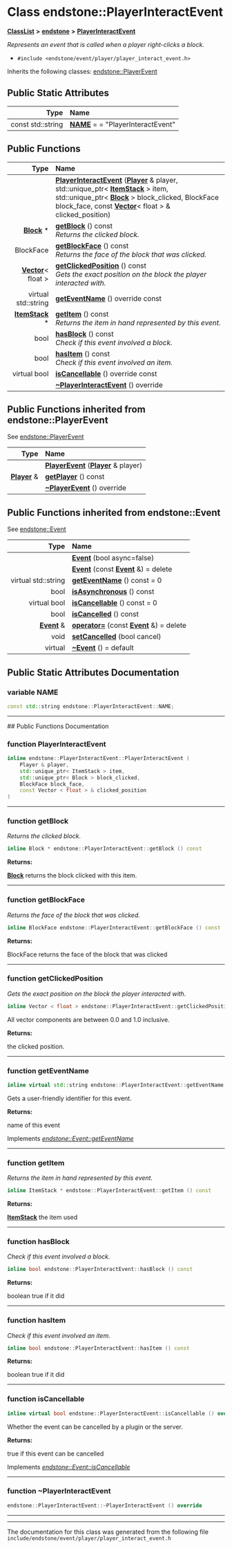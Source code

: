 

# Class endstone::PlayerInteractEvent



[**ClassList**](annotated.md) **>** [**endstone**](namespaceendstone.md) **>** [**PlayerInteractEvent**](classendstone_1_1PlayerInteractEvent.md)



_Represents an event that is called when a player right-clicks a block._ 

* `#include <endstone/event/player/player_interact_event.h>`



Inherits the following classes: [endstone::PlayerEvent](classendstone_1_1PlayerEvent.md)
































## Public Static Attributes

| Type | Name |
| ---: | :--- |
|  const std::string | [**NAME**](#variable-name)   = = "PlayerInteractEvent"<br> |










































## Public Functions

| Type | Name |
| ---: | :--- |
|   | [**PlayerInteractEvent**](#function-playerinteractevent) ([**Player**](classendstone_1_1Player.md) & player, std::unique\_ptr&lt; [**ItemStack**](classendstone_1_1ItemStack.md) &gt; item, std::unique\_ptr&lt; [**Block**](classendstone_1_1Block.md) &gt; block\_clicked, BlockFace block\_face, const [**Vector**](classendstone_1_1Vector.md)&lt; float &gt; & clicked\_position) <br> |
|  [**Block**](classendstone_1_1Block.md) \* | [**getBlock**](#function-getblock) () const<br>_Returns the clicked block._  |
|  BlockFace | [**getBlockFace**](#function-getblockface) () const<br>_Returns the face of the block that was clicked._  |
|  [**Vector**](classendstone_1_1Vector.md)&lt; float &gt; | [**getClickedPosition**](#function-getclickedposition) () const<br>_Gets the exact position on the block the player interacted with._  |
| virtual std::string | [**getEventName**](#function-geteventname) () override const<br> |
|  [**ItemStack**](classendstone_1_1ItemStack.md) \* | [**getItem**](#function-getitem) () const<br>_Returns the item in hand represented by this event._  |
|  bool | [**hasBlock**](#function-hasblock) () const<br>_Check if this event involved a block._  |
|  bool | [**hasItem**](#function-hasitem) () const<br>_Check if this event involved an item._  |
| virtual bool | [**isCancellable**](#function-iscancellable) () override const<br> |
|   | [**~PlayerInteractEvent**](#function-playerinteractevent) () override<br> |


## Public Functions inherited from endstone::PlayerEvent

See [endstone::PlayerEvent](classendstone_1_1PlayerEvent.md)

| Type | Name |
| ---: | :--- |
|   | [**PlayerEvent**](classendstone_1_1PlayerEvent.md#function-playerevent) ([**Player**](classendstone_1_1Player.md) & player) <br> |
|  [**Player**](classendstone_1_1Player.md) & | [**getPlayer**](classendstone_1_1PlayerEvent.md#function-getplayer) () const<br> |
|   | [**~PlayerEvent**](classendstone_1_1PlayerEvent.md#function-playerevent) () override<br> |


## Public Functions inherited from endstone::Event

See [endstone::Event](classendstone_1_1Event.md)

| Type | Name |
| ---: | :--- |
|   | [**Event**](classendstone_1_1Event.md#function-event-12) (bool async=false) <br> |
|   | [**Event**](classendstone_1_1Event.md#function-event-22) (const [**Event**](classendstone_1_1Event.md) &) = delete<br> |
| virtual std::string | [**getEventName**](classendstone_1_1Event.md#function-geteventname) () const = 0<br> |
|  bool | [**isAsynchronous**](classendstone_1_1Event.md#function-isasynchronous) () const<br> |
| virtual bool | [**isCancellable**](classendstone_1_1Event.md#function-iscancellable) () const = 0<br> |
|  bool | [**isCancelled**](classendstone_1_1Event.md#function-iscancelled) () const<br> |
|  [**Event**](classendstone_1_1Event.md) & | [**operator=**](classendstone_1_1Event.md#function-operator) (const [**Event**](classendstone_1_1Event.md) &) = delete<br> |
|  void | [**setCancelled**](classendstone_1_1Event.md#function-setcancelled) (bool cancel) <br> |
| virtual  | [**~Event**](classendstone_1_1Event.md#function-event) () = default<br> |
















































































## Public Static Attributes Documentation




### variable NAME 

```C++
const std::string endstone::PlayerInteractEvent::NAME;
```




<hr>
## Public Functions Documentation




### function PlayerInteractEvent 

```C++
inline endstone::PlayerInteractEvent::PlayerInteractEvent (
    Player & player,
    std::unique_ptr< ItemStack > item,
    std::unique_ptr< Block > block_clicked,
    BlockFace block_face,
    const Vector < float > & clicked_position
) 
```




<hr>



### function getBlock 

_Returns the clicked block._ 
```C++
inline Block * endstone::PlayerInteractEvent::getBlock () const
```





**Returns:**

[**Block**](classendstone_1_1Block.md) returns the block clicked with this item. 





        

<hr>



### function getBlockFace 

_Returns the face of the block that was clicked._ 
```C++
inline BlockFace endstone::PlayerInteractEvent::getBlockFace () const
```





**Returns:**

BlockFace returns the face of the block that was clicked 





        

<hr>



### function getClickedPosition 

_Gets the exact position on the block the player interacted with._ 
```C++
inline Vector < float > endstone::PlayerInteractEvent::getClickedPosition () const
```



All vector components are between 0.0 and 1.0 inclusive.




**Returns:**

the clicked position. 





        

<hr>



### function getEventName 


```C++
inline virtual std::string endstone::PlayerInteractEvent::getEventName () override const
```



Gets a user-friendly identifier for this event.




**Returns:**

name of this event 





        
Implements [*endstone::Event::getEventName*](classendstone_1_1Event.md#function-geteventname)


<hr>



### function getItem 

_Returns the item in hand represented by this event._ 
```C++
inline ItemStack * endstone::PlayerInteractEvent::getItem () const
```





**Returns:**

[**ItemStack**](classendstone_1_1ItemStack.md) the item used 





        

<hr>



### function hasBlock 

_Check if this event involved a block._ 
```C++
inline bool endstone::PlayerInteractEvent::hasBlock () const
```





**Returns:**

boolean true if it did 





        

<hr>



### function hasItem 

_Check if this event involved an item._ 
```C++
inline bool endstone::PlayerInteractEvent::hasItem () const
```





**Returns:**

boolean true if it did 





        

<hr>



### function isCancellable 


```C++
inline virtual bool endstone::PlayerInteractEvent::isCancellable () override const
```



Whether the event can be cancelled by a plugin or the server.




**Returns:**

true if this event can be cancelled 





        
Implements [*endstone::Event::isCancellable*](classendstone_1_1Event.md#function-iscancellable)


<hr>



### function ~PlayerInteractEvent 

```C++
endstone::PlayerInteractEvent::~PlayerInteractEvent () override
```




<hr>

------------------------------
The documentation for this class was generated from the following file `include/endstone/event/player/player_interact_event.h`

